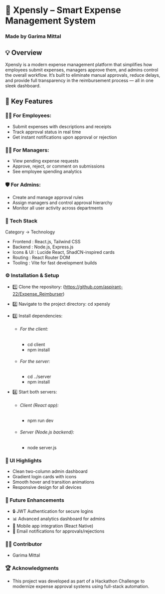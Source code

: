 # 🧾 Xpensly – Smart Expense Management System 
### Made by Garima Mittal

## 💡 Overview

Xpensly is a modern expense management platform that simplifies how employees submit expenses, managers approve them, and admins control the overall workflow.
It’s built to eliminate manual approvals, reduce delays, and provide full transparency in the reimbursement process — all in one sleek dashboard.

## 🎯 Key Features

### 👩‍💼 For Employees:

- Submit expenses with descriptions and receipts
- Track approval status in real time
- Get instant notifications upon approval or rejection

### 👨‍💼 For Managers:

- View pending expense requests
- Approve, reject, or comment on submissions
- See employee spending analytics

### 🛡️ For Admins:

- Create and manage approval rules
- Assign managers and control approval hierarchy
- Monitor all user activity across departments

### 🧱 Tech Stack

   Category	      ->        Technology
- Frontend	     :      React.js, Tailwind CSS
- Backend	       :      Node.js, Express.js
- Icons & UI	   :      Lucide React, ShadCN-inspired cards
- Routing	       :       React Router DOM
- Tooling	       :       Vite for fast development builds

### ⚙️ Installation & Setup

- 1️⃣ Clone the repository:
(https://github.com/aspirant-22/Expense_Reimburser)

- 2️⃣ Navigate to the project directory:
cd xpensly

- 3️⃣ Install dependencies:

  - ###### For the client:
      - cd client
      - npm install

  - ###### For the server:
      - cd ../server
      - npm install

- 4️⃣ Start both servers:

  - ###### Client (React app):
    - npm run dev

  - ###### Server (Node.js backend):
    - node server.js

### 🌟 UI Highlights

- Clean two-column admin dashboard
- Gradient login cards with icons
- Smooth hover and transition animations
- Responsive design for all devices

### 💬 Future Enhancements

- 🔒 JWT Authentication for secure logins
- 📊 Advanced analytics dashboard for admins
- 📱 Mobile app integration (React Native)
- 📧 Email notifications for approvals/rejections

### 👩‍💻 Contributor

- Garima Mittal

### 🏆 Acknowledgments

- This project was developed as part of a Hackathon Challenge to modernize expense approval systems using full-stack automation.
